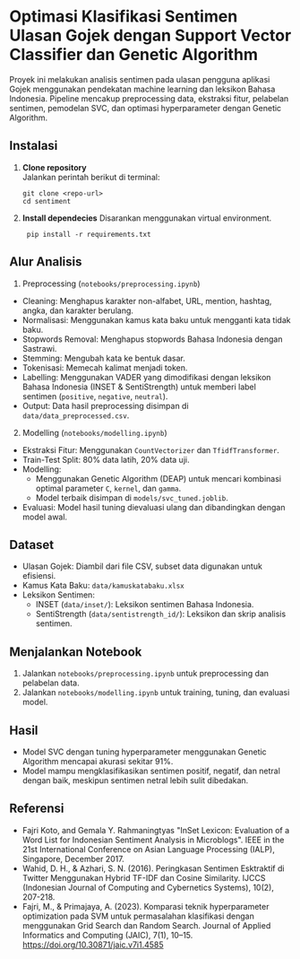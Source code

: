# Optimasi Klasifikasi Sentimen Ulasan Gojek dengan Support Vector Classifier dan Genetic Algorithm

Proyek ini melakukan analisis sentimen pada ulasan pengguna aplikasi Gojek menggunakan pendekatan machine learning dan leksikon Bahasa Indonesia. Pipeline mencakup preprocessing data, ekstraksi fitur, pelabelan sentimen, pemodelan SVC, dan optimasi hyperparameter dengan Genetic Algorithm.

## Instalasi

1. **Clone repository**  
   Jalankan perintah berikut di terminal:
   ```
   git clone <repo-url>
   cd sentiment
   ```
2. **Install dependecies**
   Disarankan menggunakan virtual environment.
   ```
    pip install -r requirements.txt
   ```

## Alur Analisis

1. Preprocessing (`notebooks/preprocessing.ipynb`)

- Cleaning: Menghapus karakter non-alfabet, URL, mention, hashtag, angka, dan karakter berulang.
- Normalisasi: Menggunakan kamus kata baku untuk mengganti kata tidak baku.
- Stopwords Removal: Menghapus stopwords Bahasa Indonesia dengan Sastrawi.
- Stemming: Mengubah kata ke bentuk dasar.
- Tokenisasi: Memecah kalimat menjadi token.
- Labelling: Menggunakan VADER yang dimodifikasi dengan leksikon Bahasa Indonesia (INSET & SentiStrength) untuk memberi label sentimen (`positive`, `negative`, `neutral`).
- Output: Data hasil preprocessing disimpan di `data/data_preprocessed.csv`.

2. Modelling (`notebooks/modelling.ipynb`)

- Ekstraksi Fitur: Menggunakan `CountVectorizer` dan `TfidfTransformer`.
- Train-Test Split: 80% data latih, 20% data uji.
- Modelling:
  - Menggunakan Genetic Algorithm (DEAP) untuk mencari kombinasi optimal parameter `C`, `kernel`, dan `gamma`.
  - Model terbaik disimpan di `models/svc_tuned.joblib`.
- Evaluasi: Model hasil tuning dievaluasi ulang dan dibandingkan dengan model awal.

## Dataset

- Ulasan Gojek: Diambil dari file CSV, subset data digunakan untuk efisiensi.
- Kamus Kata Baku: `data/kamuskatabaku.xlsx`
- Leksikon Sentimen:
  - INSET (`data/inset/`): Leksikon sentimen Bahasa Indonesia.
  - SentiStrength (`data/sentistrength_id/`): Leksikon dan skrip analisis sentimen.

## Menjalankan Notebook

1. Jalankan `notebooks/preprocessing.ipynb` untuk preprocessing dan pelabelan data.
2. Jalankan `notebooks/modelling.ipynb` untuk training, tuning, dan evaluasi model.

## Hasil

- Model SVC dengan tuning hyperparameter menggunakan Genetic Algorithm mencapai akurasi sekitar 91%.
- Model mampu mengklasifikasikan sentimen positif, negatif, dan netral dengan baik, meskipun sentimen netral lebih sulit dibedakan.

## Referensi

- Fajri Koto, and Gemala Y. Rahmaningtyas "InSet Lexicon: Evaluation of a Word List for Indonesian
  Sentiment Analysis in Microblogs". IEEE in the 21st International Conference on Asian Language Processing
  (IALP), Singapore, December 2017.
- Wahid, D. H., & Azhari, S. N. (2016). Peringkasan Sentimen Esktraktif di Twitter Menggunakan Hybrid TF-IDF dan Cosine Similarity. IJCCS (Indonesian Journal of Computing and Cybernetics Systems), 10(2), 207-218.
- Fajri, M., & Primajaya, A. (2023). Komparasi teknik hyperparameter optimization pada SVM untuk permasalahan klasifikasi dengan menggunakan Grid Search dan Random Search. Journal of Applied Informatics and Computing (JAIC), 7(1), 10–15. https://doi.org/10.30871/jaic.v7i1.4585
